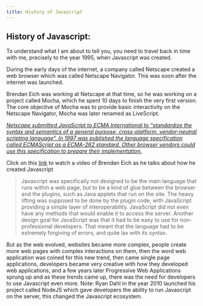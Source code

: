 ```yaml
---
title: History of Javascript
---
```



## History of Javascript:

To understand what I am about to tell you, you need to travel back in time with me, precisely to the year 1995, when Javascript was created. 

During the early days of the internet, a company called Netscape created a web browser which was called Netscape Navigator. This was soon after the internet was launched. 

Brendan Eich was working at  Netscape at that time, so he was working on a project called Mocha, which he spent 10 days to finish the very first version. The core objective of Mocha was to provide basic interactivity on the Netscape Navigator, Mocha was later renamed as LiveScript.


*[Netscape submitted JavaScript to ECMA International to “standardize the syntax and semantics of a general purpose, cross-platform, vendor-neutral scripting language”. In 1997 was published the language specification called ECMAScript as a ECMA-262 standard. Other browser vendors could use this specification to prepare their implementation.](https://www.javascriptinstitute.org/javascript-tutorial/history-of-javascript/)*

Click on this [link](https://www.youtube.com/watch?v=3-9fnjzmXWA) to watch a video of Brendan Eich as he talks about how he created Javascript

> Javascript was specifically not designed to be the main language that runs within a web page, but to be a kind of glue between the browser and the plugins, such as Java applets that run on the site. The heavy lifting was supposed to be done by the plugin code, with JavaScript providing a simple layer of interoperability. JavaScript did not even have any methods that would enable it to access the server. Another design goal for JavaScript was that it had to be easy to use for non-professional developers. That meant that the language had to be extremely forgiving of errors, and quite lax with its syntax.
> 

But as the web evolved, websites became more complex, people create more web pages with complex interactions on them, then the word web application was coined for this new trend, then came single page applications, developers became very creative with how they developed web applications, and a few years later Progressive Web Applications sprung up and as these trends came up, there was the need for developers to use Javascript even more. Note: Ryan Dahl in the year 2010 launched his project called NodeJS which gave developers the ability to run Javascript on the server, this changed the Javascript ecosystem.